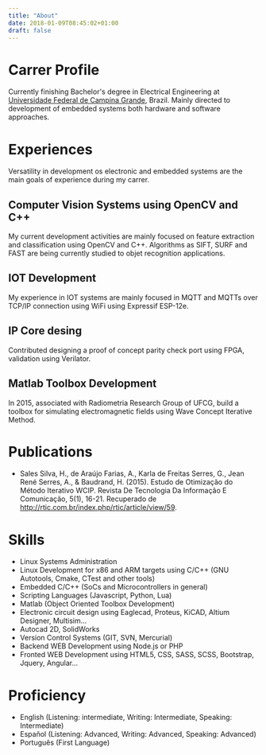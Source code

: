 ```yaml
---
title: "About"
date: 2018-01-09T08:45:02+01:00
draft: false
---
```


# Carrer Profile

Currently finishing Bachelor's degree in Electrical Engineering at [Universidade Federal de Campina Grande](http://ufcg.edu.br/), Brazil. Mainly directed to development of embedded systems both hardware and software approaches.

# Experiences

Versatility in development os electronic and embedded systems are the main goals of experience during my carrer.

## Computer Vision Systems using OpenCV and C++

My current development activities are mainly focused on feature extraction and classification using OpenCV and C++. Algorithms as SIFT, SURF and FAST are being currently studied to objet recognition applications.

## IOT Development

My experience in IOT systems are mainly focused in MQTT and MQTTs over TCP/IP connection using WiFi using Expressif ESP-12e.

## IP Core desing

Contributed designing a proof of concept parity check port using FPGA, validation using Verilator.

## Matlab Toolbox Development

In 2015, associated with Radiometria Research Group of UFCG, build a toolbox for simulating electromagnetic fields using Wave Concept Iterative Method.

# Publications

 - Sales Silva, H., de Araújo Farias, A., Karla de Freitas Serres, G., Jean René Serres, A., & Baudrand, H. (2015). Estudo de Otimização do Método Iterativo WCIP. Revista De Tecnologia Da Informação E Comunicação, 5(1), 16-21. Recuperado de http://rtic.com.br/index.php/rtic/article/view/59.

# Skills

 - Linux Systems Administration
 - Linux Development for x86 and ARM targets using C/C++ (GNU Autotools, Cmake, CTest and other tools)
 - Embedded C/C++ (SoCs and Microcontrollers in general)
 - Scripting Languages (Javascript, Python, Lua)
 - Matlab (Object Oriented Toolbox Development)
 - Electronic circuit design using Eaglecad, Proteus, KiCAD, Altium Designer, Multisim...
 - Autocad 2D, SolidWorks
 - Version Control Systems (GIT, SVN, Mercurial)
 - Backend WEB Development using Node.js or PHP
 - Fronted WEB Development using HTML5, CSS, SASS, SCSS, Bootstrap, Jquery, Angular...


# Proficiency

 - English (Listening: intermediate, Writing: Intermediate, Speaking: Intermediate)
 - Español (Listening: Advanced, Writing: Advanced, Speaking: Advanced)
 - Português (First Language)
